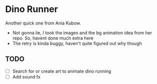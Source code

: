 # Dino Runner

Another quick one from Ania Kubow.


- Not gonna lie, I took the images and the bg animation idea from her repo. So, havent done much extra here
- The retry is kinda buggy, haven't quite figured out why though

## TODO
- [ ] Search for or create art to animate dino running
- [ ] Add sound fx 